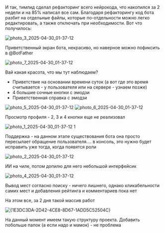 И так, тимлид сделал рефакторинг всего нейрокода, что накопился за 2 недели и на 85% написал все сам.  Благодаря рефакторингу код бота разбит на отдельные файлы, которые по-отдельности можно легко редактировать, а также отключать при необходимости. Вот что получилось:

![photo_3_2025-04-30_01-37-12](https://github.com/user-attachments/assets/366ea5f0-5337-4824-8995-8f87d3e8343a)

Приветственный экран бота, некрасиво, но наверное можно пофиксить в @BotFather




![photo_7_2025-04-30_01-37-12](https://github.com/user-attachments/assets/5f4cec8f-ef2a-4e39-810b-1b4c055f7d33)

 Вай какая красота, что мы тут наблюдаем?
 - Приветствие на основании времени суток (а вот где это время считывается - у пользователя или на сервере - узнаем позже)
 - 4 большие сочные кнопки с эмодзи
 - Приветственная справка с эмодзи




![photo_5_2025-04-30_01-37-12](https://github.com/user-attachments/assets/4d32cc82-118b-408f-ae06-d07678ba8205)
![photo_6_2025-04-30_01-37-12](https://github.com/user-attachments/assets/2237c3ea-e483-406e-9805-d0052debd19d)

Просмотр профиля - 2, 3 и 4 кнопки еще не реализовал




![photo_1_2025-04-30_01-37-12 1](https://github.com/user-attachments/assets/edf71da7-3921-4198-8363-31252a528545)

Поддержка - на данном этапе существования бота она просто пересылает обращение пользователя.... в консоль, это нужно будет исправить уже тогда, когда появятся роли




![photo_2_2025-04-30_01-37-12](https://github.com/user-attachments/assets/677c26f6-33a0-4980-88af-264e6aca5170)

ИИ на чиле, потом допилю для него небольшой интерфейсик




![photo_4_2025-04-30_01-37-12](https://github.com/user-attachments/assets/0539f267-fc26-4243-a960-766ae75de283)

Вывод мест согласно поиску - ничего лишнего, однако кликабельности самих мест и добавления рейтинга и комментариев пока нет

На этом все, за 2 дня такой массив работ





![{1E3DC3DA-2D42-4CE8-8D67-1ADD5C52504C}](https://github.com/user-attachments/assets/bc5c28a9-2e55-4f98-b97e-7b145f72035a)

На данный момент имеем такую структуру проекта. Добавить побольше папок (а если надо и мамок) - не проблема
